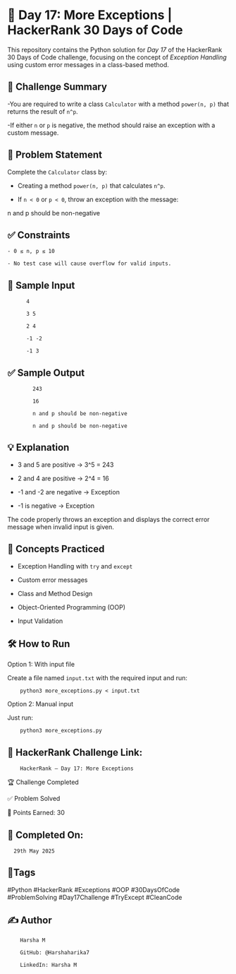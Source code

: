 # 📘 Day 17: More Exceptions | HackerRank 30 Days of Code

This repository contains the Python solution for *Day 17* of the HackerRank 30 Days of Code challenge, focusing on the concept of *Exception Handling* using custom error messages in a class-based method.

## 🚀 Challenge Summary

-You are required to write a class `Calculator` with a method `power(n, p)` that returns the result of `n^p`. 

-If either `n` or `p` is negative, the method should raise an exception with a custom message.

## 📝 Problem Statement

Complete the `Calculator` class by:

- Creating a method `power(n, p)` that calculates `n^p`.
  
- If `n < 0` or `p < 0`, throw an exception with the message:
  
n and p should be non-negative

## ✅ Constraints

    - 0 ≤ n, p ≤ 10
       
    - No test case will cause overflow for valid inputs.

## 🔢 Sample Input

          4
          
          3 5
          
          2 4
          
          -1 -2
          
          -1 3

## ✅ Sample Output

            243
            
            16
            
            n and p should be non-negative
            
            n and p should be non-negative

## 💡 Explanation

- 3 and 5 are positive → 3^5 = 243
  
- 2 and 4 are positive → 2^4 = 16
  
- -1 and -2 are negative → Exception
  
- -1 is negative → Exception  

The code properly throws an exception and displays the correct error message when invalid input is given.

## 🧠 Concepts Practiced

- Exception Handling with `try` and `except`
   
- Custom error messages
   
- Class and Method Design
   
- Object-Oriented Programming (OOP)
  
- Input Validation

## 🛠 How to Run

Option 1: With input file

Create a file named `input.txt` with the required input and run:

        python3 more_exceptions.py < input.txt

Option 2: Manual input

Just run:

        python3 more_exceptions.py

## 🔗 HackerRank Challenge Link: 

        HackerRank – Day 17: More Exceptions

🏆 Challenge Completed

✅ Problem Solved 

🎯 Points Earned: 30  

## 📅 Completed On:  

      29th May 2025

## 🔖Tags

#Python #HackerRank #Exceptions #OOP #30DaysOfCode #ProblemSolving #Day17Challenge #TryExcept #CleanCode

## ✍ Author

        Harsha M  
        
        GitHub: @Harshaharika7
        
        LinkedIn: Harsha M
